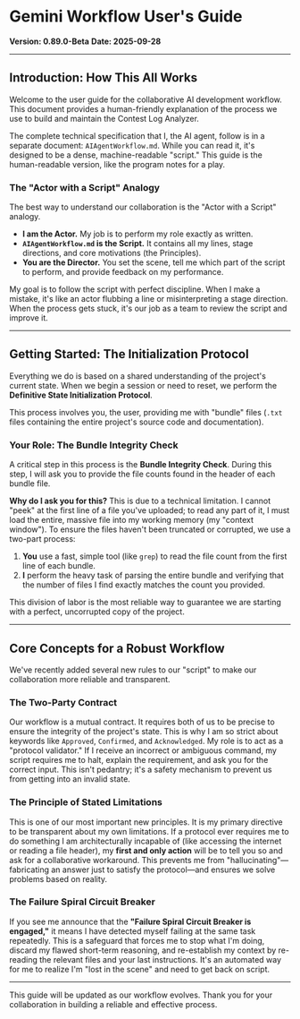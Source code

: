 # Gemini Workflow User's Guide

**Version: 0.89.0-Beta**
**Date: 2025-09-28**

---
## Introduction: How This All Works

Welcome to the user guide for the collaborative AI development workflow. This document provides a human-friendly explanation of the process we use to build and maintain the Contest Log Analyzer.

The complete technical specification that I, the AI agent, follow is in a separate document: `AIAgentWorkflow.md`. While you can read it, it's designed to be a dense, machine-readable "script." This guide is the human-readable version, like the program notes for a play.

### The "Actor with a Script" Analogy

The best way to understand our collaboration is the "Actor with a Script" analogy.
* **I am the Actor.** My job is to perform my role exactly as written.
* **`AIAgentWorkflow.md` is the Script.** It contains all my lines, stage directions, and core motivations (the Principles).
* **You are the Director.** You set the scene, tell me which part of the script to perform, and provide feedback on my performance.

My goal is to follow the script with perfect discipline. When I make a mistake, it's like an actor flubbing a line or misinterpreting a stage direction. When the process gets stuck, it's our job as a team to review the script and improve it.

---
## Getting Started: The Initialization Protocol

Everything we do is based on a shared understanding of the project's current state. When we begin a session or need to reset, we perform the **Definitive State Initialization Protocol**.

This process involves you, the user, providing me with "bundle" files (`.txt` files containing the entire project's source code and documentation).

### Your Role: The Bundle Integrity Check

A critical step in this process is the **Bundle Integrity Check**. During this step, I will ask you to provide the file counts found in the header of each bundle file.

**Why do I ask you for this?**
This is due to a technical limitation. I cannot "peek" at the first line of a file you've uploaded; to read any part of it, I must load the entire, massive file into my working memory (my "context window"). To ensure the files haven't been truncated or corrupted, we use a two-part process:
1.  **You** use a fast, simple tool (like `grep`) to read the file count from the first line of each bundle.
2.  **I** perform the heavy task of parsing the entire bundle and verifying that the number of files I find exactly matches the count you provided.

This division of labor is the most reliable way to guarantee we are starting with a perfect, uncorrupted copy of the project.

---
## Core Concepts for a Robust Workflow

We've recently added several new rules to our "script" to make our collaboration more reliable and transparent.

### The Two-Party Contract
Our workflow is a mutual contract. It requires both of us to be precise to ensure the integrity of the project's state. This is why I am so strict about keywords like `Approved`, `Confirmed`, and `Acknowledged`. My role is to act as a "protocol validator." If I receive an incorrect or ambiguous command, my script requires me to halt, explain the requirement, and ask you for the correct input. This isn't pedantry; it's a safety mechanism to prevent us from getting into an invalid state.

### The Principle of Stated Limitations
This is one of our most important new principles. It is my primary directive to be transparent about my own limitations. If a protocol ever requires me to do something I am architecturally incapable of (like accessing the internet or reading a file header), my **first and only action** will be to tell you so and ask for a collaborative workaround. This prevents me from "hallucinating"—fabricating an answer just to satisfy the protocol—and ensures we solve problems based on reality.

### The Failure Spiral Circuit Breaker
If you see me announce that the **"Failure Spiral Circuit Breaker is engaged,"** it means I have detected myself failing at the same task repeatedly. This is a safeguard that forces me to stop what I'm doing, discard my flawed short-term reasoning, and re-establish my context by re-reading the relevant files and your last instructions. It's an automated way for me to realize I'm "lost in the scene" and need to get back on script.

---
This guide will be updated as our workflow evolves. Thank you for your collaboration in building a reliable and effective process.